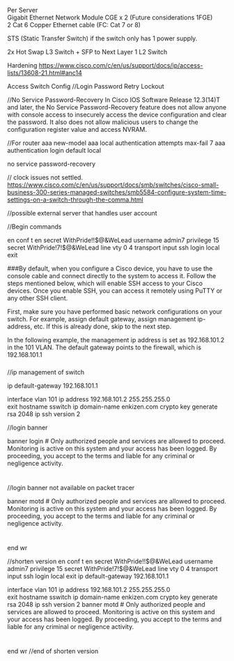 Per Server<br />
Gigabit Ethernet Network Module CGE x 2 (Future considerations 1FGE)<br /> 
2 Cat 6 Copper Ethernet cable (FC: Cat 7 or 8) <br />

STS (Static Transfer Switch) if the switch only has 1 power supply. <br />

2x Hot Swap L3 Switch + SFP to Next Layer 1 L2 Switch <br />

Hardening
https://www.cisco.com/c/en/us/support/docs/ip/access-lists/13608-21.html#anc14

Access Switch Config
//Login Password Retry Lockout

//No Service Password-Recovery
In Cisco IOS Software Release 12.3(14)T and later, the No Service Password-Recovery feature does not allow anyone with console access to insecurely access the device configuration and clear the password. It also does not allow malicious users to change the configuration register value and access NVRAM.

//For router
aaa new-model
aaa local authentication attempts max-fail 7 <max-attempts>
aaa authentication login default local

no service password-recovery

// clock issues not settled.
https://www.cisco.com/c/en/us/support/docs/smb/switches/cisco-small-business-300-series-managed-switches/smb5584-configure-system-time-settings-on-a-switch-through-the-comma.html

//possible external server that handles user account

//Begin commands

en
conf t
en secret WithPride!!$@&WeLead
username admin7 privilege 15 secret WithPride!7!$@&WeLead
line vty 0 4
transport input ssh
login local
exit

###By default, when you configure a Cisco device, you have to use the console cable and connect directly to the system to access it. Follow the steps mentioned below, which will enable SSH access to your Cisco devices. Once you enable SSH, you can access it remotely using PuTTY or any other SSH client.

First, make sure you have performed basic network configurations on your switch. For example, assign default gateway, assign management ip-address, etc. If this is already done, skip to the next step.

In the following example, the management ip address is set as 192.168.101.2 in the 101 VLAN. The default gateway points to the firewall, which is 192.168.101.1
###
//ip management of switch

ip default-gateway 192.168.101.1

interface vlan 101
ip address 192.168.101.2 255.255.255.0                  
exit
hostname sswitch
ip domain-name enkizen.com
crypto key generate rsa
2048
ip ssh version 2

//login banner

banner login #
Only authorized people and services are allowed to proceed.
Monitoring is active on this system and your access has been logged.
By proceeding, you accept to the terms and liable for any criminal or negligence activity.
#
//login banner not available on packet tracer

banner motd #
Only authorized people and services are allowed to proceed.
Monitoring is active on this system and your access has been logged.
By proceeding, you accept to the terms and liable for any criminal or negligence activity.
#

end
wr

//shorten version
en
conf t
en secret WithPride!!$@&WeLead
username admin7 privilege 15 secret WithPride!7!$@&WeLead
line vty 0 4
transport input ssh
login local
exit
ip default-gateway 192.168.101.1

interface vlan 101
ip address 192.168.101.2 255.255.255.0                  
exit
hostname sswitch
ip domain-name enkizen.com
crypto key generate rsa
2048
ip ssh version 2
banner motd #
Only authorized people and services are allowed to proceed.
Monitoring is active on this system and your access has been logged.
By proceeding, you accept to the terms and liable for any criminal or negligence activity.
#
end
wr
//end of shorten version
